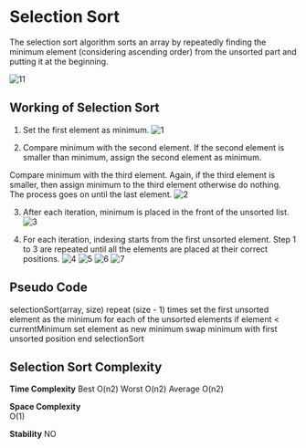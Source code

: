 
# Selection Sort

The selection sort algorithm sorts an array by repeatedly finding the minimum element (considering ascending order) from the unsorted part and putting it at the beginning. 

![11](https://www.programiz.com/sites/tutorial2program/files/sorting.png)

## Working of Selection Sort
1. Set the first element as minimum.
![1](https://www.programiz.com/sites/tutorial2program/files/Selection-sort-0-initial-array.png)


2. Compare minimum with the second element. If the second element is smaller than minimum, assign the second element as minimum.

Compare minimum with the third element. Again, if the third element is smaller, then assign minimum to the third element otherwise do nothing. The process goes on until the last element.
![2](https://www.programiz.com/sites/tutorial2program/files/Selection-sort-0-comparision.png)

3. After each iteration, minimum is placed in the front of the unsorted list.
![3](https://www.programiz.com/sites/tutorial2program/files/Selection-sort-0-swapping.png)

4. For each iteration, indexing starts from the first unsorted element. Step 1 to 3 are repeated until all the elements are placed at their correct positions.
![4](https://www.programiz.com/sites/tutorial2program/files/Selection-sort-0.png)
![5](https://www.programiz.com/sites/tutorial2program/files/Selection-sort-1.png)
![6](https://www.programiz.com/sites/tutorial2program/files/Selection-sort-2.png)
![7](https://www.programiz.com/sites/tutorial2program/files/Selection-sort-3_1.png)

## Pseudo Code

selectionSort(array, size)
  repeat (size - 1) times
  set the first unsorted element as the minimum
  for each of the unsorted elements
    if element < currentMinimum
      set element as new minimum
  swap minimum with first unsorted position
end selectionSort

## Selection Sort Complexity

**Time Complexity**
Best	O(n2)
Worst	O(n2)
Average	O(n2)

**Space Complexity**	
O(1)

**Stability**
NO

